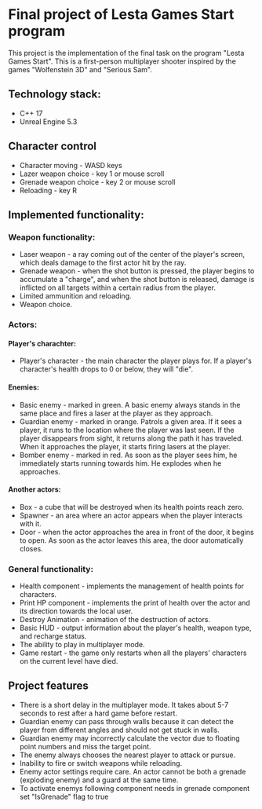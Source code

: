 # Final project of Lesta Games Start program

This project is the implementation of the final task on the program "Lesta Games Start". This is a first-person multiplayer shooter inspired by the games "Wolfenstein 3D" and "Serious Sam".

## Technology stack:
- C++ 17
- Unreal Engine 5.3

## Character control
- Character moving - WASD keys
- Lazer weapon choice - key 1 or mouse scroll
- Grenade weapon choice - key 2 or mouse scroll
- Reloading - key R

## Implemented functionality:
### Weapon functionality:
- Laser weapon - a ray coming out of the center of the player's screen, which deals damage to the first actor hit by the ray.
- Grenade weapon - when the shot button is pressed, the player begins to accumulate a "charge", and when the shot button is released, damage is inflicted on all targets within a certain radius from the player.
- Limited ammunition and reloading.
- Weapon choice.

### Actors:
#### Player's charachter:
- Player's character - the main character the player plays for. If a player's character's health drops to 0 or below, they will "die".

#### Enemies:
- Basic enemy - marked in green. A basic enemy always stands in the same place and fires a laser at the player as they approach.
- Guardian enemy - marked in orange. Patrols a given area. If it sees a player, it runs to the location where the player was last seen. If the player disappears from sight, it returns along the path it has traveled. When it approaches the player, it starts firing lasers at the player.
- Bomber enemy - marked in red. As soon as the player sees him, he immediately starts running towards him. He explodes when he approaches.

#### Another actors:
- Box - a cube that will be destroyed when its health points reach zero.
- Spawner - an area where an actor appears when the player interacts with it.
- Door - when the actor approaches the area in front of the door, it begins to open. As soon as the actor leaves this area, the door automatically closes.

### General functionality:
- Health component - implements the management of health points for characters.
- Print HP component - implements the print of health over the actor and its direction towards the local user.
- Destroy Animation - animation of the destruction of actors.
- Basic HUD - output information about the player's health, weapon type, and recharge status.
- The ability to play in multiplayer mode.
- Game restart - the game only restarts when all the players' characters on the current level have died.

## Project features
- There is a short delay in the multiplayer mode. It takes about 5-7 seconds to rest after a hard game before restart.
- Guardian enemy can pass through walls because it can detect the player from different angles and should not get stuck in walls.
- Guardian enemy may incorrectly calculate the vector due to floating point numbers and miss the target point.
- The enemy always chooses the nearest player to attack or pursue.
- Inability to fire or switch weapons while reloading.
- Enemy actor settings require care. An actor cannot be both a grenade (exploding enemy) and a guard at the same time. 
- To activate enemys following component needs in grenade component set "IsGrenade" flag to true